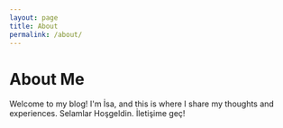 ```yaml
---
layout: page
title: About
permalink: /about/
---
```


# About Me

Welcome to my blog! I'm İsa, and this is where I share my thoughts and experiences.
Selamlar Hoşgeldin. İletişime geç!
